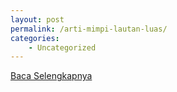 ```yaml
---
layout: post
permalink: /arti-mimpi-lautan-luas/
categories:
    - Uncategorized
---
```


[Baca Selengkapnya](/02)